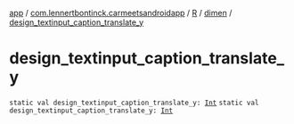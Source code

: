 [app](../../../index.md) / [com.lennertbontinck.carmeetsandroidapp](../../index.md) / [R](../index.md) / [dimen](index.md) / [design_textinput_caption_translate_y](./design_textinput_caption_translate_y.md)

# design_textinput_caption_translate_y

`static val design_textinput_caption_translate_y: `[`Int`](https://kotlinlang.org/api/latest/jvm/stdlib/kotlin/-int/index.html)
`static val design_textinput_caption_translate_y: `[`Int`](https://kotlinlang.org/api/latest/jvm/stdlib/kotlin/-int/index.html)
